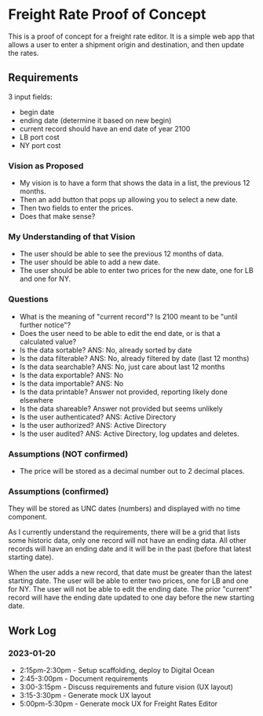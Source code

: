 # Freight Rate Proof of Concept

This is a proof of concept for a freight rate editor. It is a simple web app that allows a user to enter a shipment origin and destination, and then update the rates.

## Requirements

3 input fields:

* begin date
* ending date (determine it based on new begin)
* current record should have an end date of year 2100
* LB port cost
* NY port cost

### Vision as Proposed

* My vision is to have a form that shows the data in a list, the previous 12 months.
* Then an add button that pops up allowing you to select a new date.
* Then two fields to enter the prices.
* Does that make sense?

### My Understanding of that Vision

* The user should be able to see the previous 12 months of data.
* The user should be able to add a new date.
* The user should be able to enter two prices for the new date, one for LB and one for NY.

### Questions

* What is the meaning of "current record"?  Is 2100 meant to be "until further notice"?
* Does the user need to be able to edit the end date, or is that a calculated value?
* Is the data sortable? ANS: No, already sorted by date
* Is the data filterable? ANS: No, already filtered by date (last 12 months)
* Is the data searchable? ANS: No, just care about last 12 months
* Is the data exportable? ANS: No
* Is the data importable? ANS: No
* Is the data printable? Answer not provided, reporting likely done elsewhere
* Is the data shareable? Answer not provided but seems unlikely
* Is the user authenticated? ANS: Active Directory
* Is the user authorized? ANS: Active Directory
* Is the user audited? ANS: Active Directory, log updates and deletes.

### Assumptions (NOT confirmed)

* The price will be stored as a decimal number out to 2 decimal places.

### Assumptions (confirmed)

They will be stored as UNC dates (numbers) and displayed with no time component.

As I currently understand the requirements, there will be a grid that lists some historic data, only one record will not have an ending data.  All other records will have an ending date and it will be in the past (before that latest starting date).

When the user adds a new record, that date must be greater than the latest starting date.  The user will be able to enter two prices, one for LB and one for NY.  The user will not be able to edit the ending date.  The prior "current" record will have the ending date updated to one day before the new starting date.


## Work Log

### 2023-01-20

* 2:15pm-2:30pm - Setup scaffolding, deploy to Digital Ocean
* 2:45-3:00pm - Document requirements
* 3:00-3:15pm - Discuss requirements and future vision (UX layout)
* 3:15-3:30pm - Generate mock UX layout
* 5:00pm-5:30pm - Generate mock UX for Freight Rates Editor
